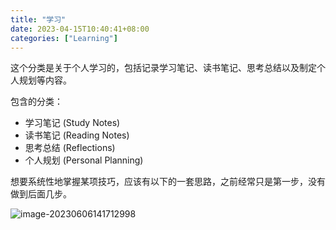 ```yaml
---
title: "学习"
date: 2023-04-15T10:40:41+08:00
categories: ["Learning"]
---
```


这个分类是关于个人学习的，包括记录学习笔记、读书笔记、思考总结以及制定个人规划等内容。

包含的分类：

* 学习笔记 (Study Notes)
* 读书笔记 (Reading Notes)
* 思考总结 (Reflections)
* 个人规划 (Personal Planning)

想要系统性地掌握某项技巧，应该有以下的一套思路，之前经常只是第一步，没有做到后面几步。

![image-20230606141712998](https://image.shijinping.cn/picgo/image-20230606141712998.png)